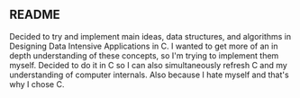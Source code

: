 ## README

Decided to try and implement main ideas, data structures, and algorithms in Designing Data Intensive Applications in C. I wanted to get more of an in depth understanding of these concepts, so I'm trying to implement them myself. Decided to do it in C so I can also simultaneously refresh C and my understanding of computer internals. Also because I hate myself and that's why I chose C.
